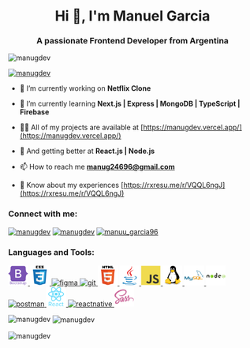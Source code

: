 <h1 align="center">Hi 👋, I'm Manuel Garcia</h1>
<h3 align="center">A passionate Frontend Developer from Argentina</h3>

<p align="left"> <img src="https://komarev.com/ghpvc/?username=manugdev&label=Profile%20views&color=0e75b6&style=flat" alt="manugdev" /> </p>

<p align="left"> <a href="https://twitter.com/manugdev" target="blank"><img src="https://img.shields.io/twitter/follow/manugdev?logo=twitter&style=for-the-badge" alt="manugdev" /></a> </p>

- 🔭 I’m currently working on **Netflix Clone**

- 🌱 I’m currently learning **Next.js | Express | MongoDB | TypeScript | Firebase**

- 👨‍💻 All of my projects are available at [https://manugdev.vercel.app/](https://manugdev.vercel.app/)

- 📝 And getting better at **React.js | Node.js**

- 📫 How to reach me **manug24696@gmail.com**

- 📄 Know about my experiences [https://rxresu.me/r/VQQL6ngJ](https://rxresu.me/r/VQQL6ngJ)

<h3 align="left">Connect with me:</h3>
<p align="left">
<a href="https://twitter.com/manugdev" target="blank"><img align="center" src="https://raw.githubusercontent.com/rahuldkjain/github-profile-readme-generator/master/src/images/icons/Social/twitter.svg" alt="manugdev" height="30" width="40" /></a>
<a href="https://linkedin.com/in/manugdev" target="blank"><img align="center" src="https://raw.githubusercontent.com/rahuldkjain/github-profile-readme-generator/master/src/images/icons/Social/linked-in-alt.svg" alt="manugdev" height="30" width="40" /></a>
<a href="https://instagram.com/manuu_garcia96" target="blank"><img align="center" src="https://raw.githubusercontent.com/rahuldkjain/github-profile-readme-generator/master/src/images/icons/Social/instagram.svg" alt="manuu_garcia96" height="30" width="40" /></a>
</p>

<h3 align="left">Languages and Tools:</h3>
<p align="left"> <a href="https://getbootstrap.com" target="_blank" rel="noreferrer"> <img src="https://raw.githubusercontent.com/devicons/devicon/master/icons/bootstrap/bootstrap-plain-wordmark.svg" alt="bootstrap" width="40" height="40"/> </a> <a href="https://www.w3schools.com/css/" target="_blank" rel="noreferrer"> <img src="https://raw.githubusercontent.com/devicons/devicon/master/icons/css3/css3-original-wordmark.svg" alt="css3" width="40" height="40"/> </a> <a href="https://www.figma.com/" target="_blank" rel="noreferrer"> <img src="https://www.vectorlogo.zone/logos/figma/figma-icon.svg" alt="figma" width="40" height="40"/> </a> <a href="https://git-scm.com/" target="_blank" rel="noreferrer"> <img src="https://www.vectorlogo.zone/logos/git-scm/git-scm-icon.svg" alt="git" width="40" height="40"/> </a> <a href="https://www.w3.org/html/" target="_blank" rel="noreferrer"> <img src="https://raw.githubusercontent.com/devicons/devicon/master/icons/html5/html5-original-wordmark.svg" alt="html5" width="40" height="40"/> </a> <a href="https://www.java.com" target="_blank" rel="noreferrer"> <img src="https://raw.githubusercontent.com/devicons/devicon/master/icons/java/java-original.svg" alt="java" width="40" height="40"/> </a> <a href="https://developer.mozilla.org/en-US/docs/Web/JavaScript" target="_blank" rel="noreferrer"> <img src="https://raw.githubusercontent.com/devicons/devicon/master/icons/javascript/javascript-original.svg" alt="javascript" width="40" height="40"/> </a> <a href="https://www.linux.org/" target="_blank" rel="noreferrer"> <img src="https://raw.githubusercontent.com/devicons/devicon/master/icons/linux/linux-original.svg" alt="linux" width="40" height="40"/> </a> <a href="https://www.mysql.com/" target="_blank" rel="noreferrer"> <img src="https://raw.githubusercontent.com/devicons/devicon/master/icons/mysql/mysql-original-wordmark.svg" alt="mysql" width="40" height="40"/> </a> <a href="https://nodejs.org" target="_blank" rel="noreferrer"> <img src="https://raw.githubusercontent.com/devicons/devicon/master/icons/nodejs/nodejs-original-wordmark.svg" alt="nodejs" width="40" height="40"/> </a> <a href="https://postman.com" target="_blank" rel="noreferrer"> <img src="https://www.vectorlogo.zone/logos/getpostman/getpostman-icon.svg" alt="postman" width="40" height="40"/> </a> <a href="https://reactjs.org/" target="_blank" rel="noreferrer"> <img src="https://raw.githubusercontent.com/devicons/devicon/master/icons/react/react-original-wordmark.svg" alt="react" width="40" height="40"/> </a> <a href="https://reactnative.dev/" target="_blank" rel="noreferrer"> <img src="https://reactnative.dev/img/header_logo.svg" alt="reactnative" width="40" height="40"/> </a> <a href="https://sass-lang.com" target="_blank" rel="noreferrer"> <img src="https://raw.githubusercontent.com/devicons/devicon/master/icons/sass/sass-original.svg" alt="sass" width="40" height="40"/> </a> </p>

<p><img align="left" src="https://github-readme-stats.vercel.app/api/top-langs?username=manugdev&show_icons=true&theme=dark&locale=en&layout=compact" alt="manugdev" /></p>

<p>&nbsp;<img align="center" src="https://github-readme-stats.vercel.app/api?username=manugdev&show_icons=true&theme=dark&locale=en" alt="manugdev" /></p>

<p><img align="center" src="https://github-readme-streak-stats.herokuapp.com/?user=manugdev&theme=dark" alt="manugdev" /></p>

